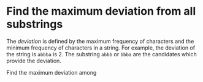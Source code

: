 # Find the maximum deviation from all substrings

The *deviation* is defined by the maximum frequency of characters and the minimum frequency of characters in a string. For example, the deviation of the string is `abbba` is 2. The substring `abbb` or `bbba` are the candidates which provide the deviation.

Find the maximum deviation among
